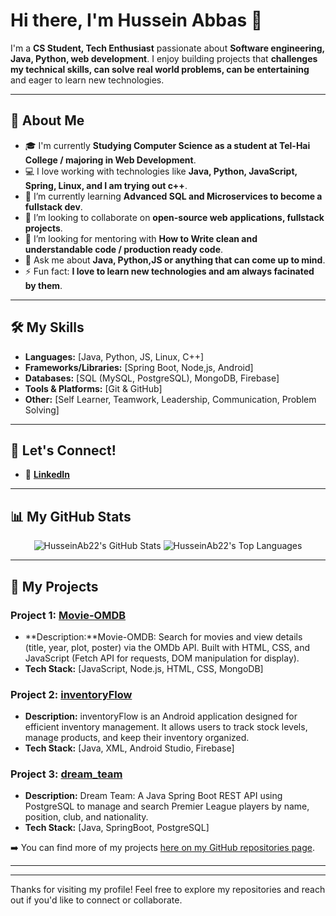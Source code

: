 # Hi there, I'm Hussein Abbas 👋

I'm a **CS Student, Tech Enthusiast**
passionate about **Software engineering, Java, Python, web development**.
I enjoy building projects that **challenges my technical skills, can solve real world problems, can be entertaining** and eager to learn new technologies.

---

## 🚀 About Me

* 🎓 I'm currently **Studying Computer Science as a student at Tel-Hai College  / majoring in  Web Development**.
* 💻 I love working with technologies like **Java, Python, JavaScript, Spring, Linux, and I am trying out c++**.
* 🌱 I’m currently learning **Advanced SQL and Microservices to become a fullstack dev**.
* 👯 I’m looking to collaborate on **open-source web applications, fullstack projects**.
* 🤔 I’m looking for mentoring with **How to Write clean and understandable code / production ready code**.
* 💬 Ask me about **Java, Python,JS or anything that can come up to mind**.
* ⚡ Fun fact: **I love to learn new technologies and am always facinated by them**.

---

## 🛠️ My Skills

* **Languages:** [Java, Python, JS, Linux, C++]
* **Frameworks/Libraries:** [Spring Boot, Node,js, Android]
* **Databases:** [SQL (MySQL, PostgreSQL), MongoDB, Firebase]
* **Tools & Platforms:** [Git & GitHub]
* **Other:** [Self Learner, Teamwork, Leadership, Communication, Problem Solving]

---

## 🤝 Let's Connect!

* 🔗 [**LinkedIn**](https://www.linkedin.com/in/hussein-abbas/)
---
## 📊 My GitHub Stats

<p align="center">
  <img src="https://github-readme-stats.vercel.app/api?username=HusseinAb22&show_icons=true&theme=radical" alt="HusseinAb22's GitHub Stats" />
  <img src="https://github-readme-stats.vercel.app/api/top-langs/?username=HusseinAb22&layout=compact&theme=radical" alt="HusseinAb22's Top Languages" />
</p>

---

## 📂 My Projects

### Project 1: [Movie-OMDB](https://github.com/HusseinAb22/Movie-OMDB)
* **Description:**Movie-OMDB: Search for movies and view details (title, year, plot, poster) via the OMDb API. Built with HTML, CSS, and JavaScript (Fetch API for requests, DOM manipulation for display).
* **Tech Stack:** [JavaScript, Node.js, HTML, CSS, MongoDB]

### Project 2: [inventoryFlow](https://github.com/HusseinAb22/inventoryFlow)
* **Description:** inventoryFlow is an Android application designed for efficient inventory management. It allows users to track stock levels, manage products, and keep their inventory organized.
* **Tech Stack:** [Java, XML, Android Studio, Firebase]


### Project 3: [dream_team](https://github.com/HusseinAb22/dream_team)
* **Description:** Dream Team: A Java Spring Boot REST API using PostgreSQL to manage and search Premier League players by name, position, club, and nationality.
* **Tech Stack:** [Java, SpringBoot, PostgreSQL]



➡️ You can find more of my projects [here on my GitHub repositories page](https://github.com/HusseinAb22?tab=repositories).

---
---

Thanks for visiting my profile! Feel free to explore my repositories and reach out if you'd like to connect or collaborate.

<!---
HusseinAb22/HusseinAb22 is a ✨ special ✨ repository because its `README.md` (this file) appears on your GitHub profile.
You can click the Preview link to take a look at your changes.
--->
